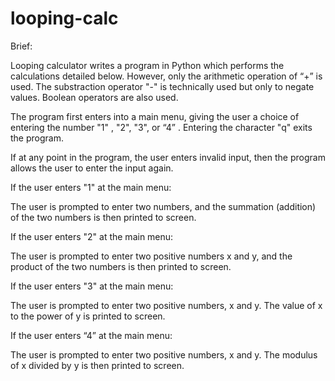 # looping-calc

Brief:

Looping calculator writes a program in Python which performs the calculations detailed below. However, only the arithmetic operation of “+” is used. The substraction operator "-" is technically used but only to negate values. Boolean operators are also used. 

The program first enters into a main menu, giving the user a choice of entering the number "1" , "2", "3", or “4” . Entering the character "q" exits the program.

If at any point in the program, the user enters invalid input, then the program allows the user to enter the input again.





If the user enters "1" at the main menu:

The user is prompted to enter two numbers, and the summation (addition) of the two numbers is then printed to screen.





If the user enters "2" at the main menu:

The user is prompted to enter two positive numbers x and y, and the product of the two numbers is then printed to screen. 






If the user enters "3" at the main menu:

The user is prompted to enter two positive numbers, x and y. The value of x to the power of y is printed to screen.






If the user enters “4” at the main menu:

The user is prompted to enter two positive numbers, x and y. The modulus of x divided by y is then printed to screen. 




